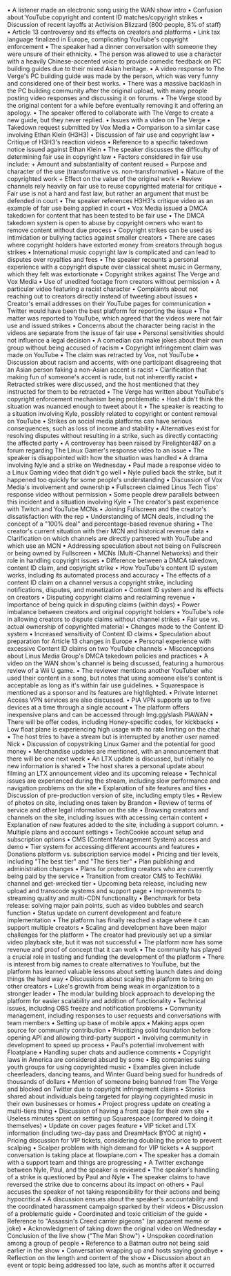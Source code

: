 • A listener made an electronic song using the WAN show intro
• Confusion about YouTube copyright and content ID matches/copyright strikes
• Discussion of recent layoffs at Activision Blizzard (800 people, 8% of staff)
• Article 13 controversy and its effects on creators and platforms
• Link tax language finalized in Europe, complicating YouTube's copyright enforcement
• The speaker had a dinner conversation with someone they were unsure of their ethnicity.
• The person was allowed to use a character with a heavily Chinese-accented voice to provide comedic feedback on PC building guides due to their mixed Asian heritage.
• A video response to The Verge's PC building guide was made by the person, which was very funny and considered one of their best works.
• There was a massive backlash in the PC building community after the original upload, with many people posting video responses and discussing it on forums.
• The Verge stood by the original content for a while before eventually removing it and offering an apology.
• The speaker offered to collaborate with The Verge to create a new guide, but they never replied.
• Issues with a video on The Verge
• Takedown request submitted by Vox Media
• Comparison to a similar case involving Ethan Klein (H3H3)
• Discussion of fair use and copyright law
• Critique of H3H3's reaction videos
• Reference to a specific takedown notice issued against Ethan Klein
• The speaker discusses the difficulty of determining fair use in copyright law
• Factors considered in fair use include:
	+ Amount and substantiality of content reused
	+ Purpose and character of the use (transformative vs. non-transformative)
	+ Nature of the copyrighted work
	+ Effect on the value of the original work
• Review channels rely heavily on fair use to reuse copyrighted material for critique
• Fair use is not a hard and fast law, but rather an argument that must be defended in court
• The speaker references H3H3's critique video as an example of fair use being applied in court
• Vox Media issued a DMCA takedown for content that has been tested to be fair use
• The DMCA takedown system is open to abuse by copyright owners who want to remove content without due process
• Copyright strikes can be used as intimidation or bullying tactics against smaller creators
• There are cases where copyright holders have extorted money from creators through bogus strikes
• International music copyright law is complicated and can lead to disputes over royalties and fees
• The speaker recounts a personal experience with a copyright dispute over classical sheet music in Germany, which they felt was extortionate
• Copyright strikes against The Verge and Vox Media
• Use of unedited footage from creators without permission
• A particular video featuring a racist character
• Complaints about not reaching out to creators directly instead of tweeting about issues
• Creator's email addresses on their YouTube pages for communication
• Twitter would have been the best platform for reporting the issue
• The matter was reported to YouTube, which agreed that the videos were not fair use and issued strikes
• Concerns about the character being racist in the videos are separate from the issue of fair use
• Personal sensitivities should not influence a legal decision
• A comedian can make jokes about their own group without being accused of racism
• Copyright infringement claim was made on YouTube
• The claim was retracted by Vox, not YouTube
• Discussion about racism and accents, with one participant disagreeing that an Asian person faking a non-Asian accent is racist
• Clarification that making fun of someone's accent is rude, but not inherently racist
• Retracted strikes were discussed, and the host mentioned that they instructed for them to be retracted
• The Verge has written about YouTube's copyright enforcement mechanism being problematic
• Host didn't think the situation was nuanced enough to tweet about it
• The speaker is reacting to a situation involving Kyle, possibly related to copyright or content removal on YouTube
• Strikes on social media platforms can have serious consequences, such as loss of income and stability
• Alternatives exist for resolving disputes without resulting in a strike, such as directly contacting the affected party
• A controversy has been raised by Firelighter487 on a forum regarding The Linux Gamer's response video to an issue
• The speaker is disappointed with how the situation was handled
• A drama involving Nyle and a strike on Wednesday
• Paul made a response video to a Linux Gaming video that didn't go well
• Nyle pulled back the strike, but it happened too quickly for some people's understanding
• Discussion of Vox Media's involvement and ownership
• Fullscreen claimed Linus Tech Tips' response video without permission
• Some people drew parallels between this incident and a situation involving Kyle
• The creator's past experience with Twitch and YouTube MCNs
• Joining Fullscreen and the creator's dissatisfaction with the rep
• Understanding of MCN deals, including the concept of a "100% deal" and percentage-based revenue sharing
• The creator's current situation with their MCN and historical revenue data
• Clarification on which channels are directly partnered with YouTube and which use an MCN
• Addressing speculation about not being on Fullscreen or being owned by Fullscreen
• MCNs (Multi-Channel Networks) and their role in handling copyright issues
• Difference between a DMCA takedown, content ID claim, and copyright strike
• How YouTube's content ID system works, including its automated process and accuracy
• The effects of a content ID claim on a channel versus a copyright strike, including notifications, disputes, and monetization
• Content ID system and its effects on creators
• Disputing copyright claims and reclaiming revenue
• Importance of being quick in disputing claims (within days)
• Power imbalance between creators and original copyright holders
• YouTube's role in allowing creators to dispute claims without channel strikes
• Fair use vs. actual ownership of copyrighted material
• Changes made to the Content ID system
• Increased sensitivity of Content ID claims
• Speculation about preparation for Article 13 changes in Europe
• Personal experience with excessive Content ID claims on two YouTube channels
• Misconceptions about Linus Media Group's DMCA takedown policies and practices
• A video on the WAN show's channel is being discussed, featuring a humorous review of a Wii U game.
• The reviewer mentions another YouTuber who used their content in a song, but notes that using someone else's content is acceptable as long as it's within fair use guidelines.
• Squarespace is mentioned as a sponsor and its features are highlighted.
• Private Internet Access VPN services are also discussed.
• PIA VPN supports up to five devices at a time through a single account
• The platform offers inexpensive plans and can be accessed through lmg.gg/slash PIAWAN
• There will be offer codes, including Honey-specific codes, for kickbacks
• Low float plane is experiencing high usage with no rate limiting on the chat
• The host tries to have a stream but is interrupted by another user named Nick
• Discussion of copystriking Linux Gamer and the potential for good money
• Merchandise updates are mentioned, with an announcement that there will be one next week
• An LTX update is discussed, but initially no new information is shared
• The host shares a personal update about filming an LTX announcement video and its upcoming release
• Technical issues are experienced during the stream, including slow performance and navigation problems on the site
• Explanation of site features and tiles
• Discussion of pre-production version of site, including empty tiles
• Review of photos on site, including ones taken by Brandon
• Review of terms of service and other legal information on the site
• Browsing creators and channels on the site, including issues with accessing certain content
• Explanation of new features added to the site, including a support column.
• Multiple plans and account settings
• TechCookie account setup and subscription options
• CMS (Content Management System) access and demo
• Tier system for accessing different accounts and features
• Donations platform vs. subscription service model
• Pricing and tier levels, including "The best tier" and "The tiers tier"
• Plan publishing and administration changes
• Plans for protecting creators who are currently being paid by the service
• Transition from creator CMS to TechWiki channel and get-wrecked tier
• Upcoming beta release, including new upload and transcode systems and support page
• Improvements to streaming quality and multi-CDN functionality
• Benchmark for beta release: solving major pain points, such as video bubbles and search function
• Status update on current development and feature implementation
• The platform has finally reached a stage where it can support multiple creators
• Scaling and development have been major challenges for the platform
• The creator had previously set up a similar video playback site, but it was not successful
• The platform now has some revenue and proof of concept that it can work
• The community has played a crucial role in testing and funding the development of the platform
• There is interest from big names to create alternatives to YouTube, but the platform has learned valuable lessons about setting launch dates and doing things the hard way
• Discussions about scaling the platform to bring on other creators
• Luke's growth from being weak in organization to a stronger leader
• The modular building block approach to developing the platform for easier scalability and addition of functionality
• Technical issues, including OBS freeze and notification problems
• Community management, including responses to user requests and conversations with team members
• Setting up base of mobile apps
• Making apps open source for community contribution
• Prioritizing solid foundation before opening API and allowing third-party support
• Involving community in development to speed up process
• Paul's potential involvement with Floatplane
• Handling super chats and audience comments
• Copyright laws in America are considered absurd by some
• Big companies suing youth groups for using copyrighted music
• Examples given include cheerleaders, dancing teams, and Winter Guard being sued for hundreds of thousands of dollars
• Mention of someone being banned from The Verge and blocked on Twitter due to copyright infringement claims
• Stories shared about individuals being targeted for playing copyrighted music in their own businesses or homes
• Project progress update on creating a multi-tiers thing
• Discussion of having a front page for their own site
• Useless minutes spent on setting up Squarespace (compared to doing it themselves)
• Update on cover pages feature
• VIP ticket and LTX information (including two-day pass and DreamHack BYOC at night)
• Pricing discussion for VIP tickets, considering doubling the price to prevent scalping
• Scalper problem with high demand for VIP tickets
• A support conversation is taking place at flowplane.com
• The speaker has a domain with a support team and things are progressing
• A Twitter exchange between Nyle, Paul, and the speaker is reviewed
• The speaker's handling of a strike is questioned by Paul and Nyle
• The speaker claims to have reversed the strike due to concerns about its impact on others
• Paul accuses the speaker of not taking responsibility for their actions and being hypocritical
• A discussion ensues about the speaker's accountability and the coordinated harassment campaign sparked by their videos
• Discussion of a problematic guide
• Coordinated and toxic criticism of the guide
• Reference to "Assassin's Creed carrier pigeons" (an apparent meme or joke)
• Acknowledgment of taking down the original video on Wednesday
• Conclusion of the live show ("The Man Show")
• Unspoken coordination among a group of people
• Reference to a Batman outro not being said earlier in the show
• Conversation wrapping up and hosts saying goodbye
• Reflection on the length and content of the show
• Discussion about an event or topic being addressed too late, such as months after it occurred